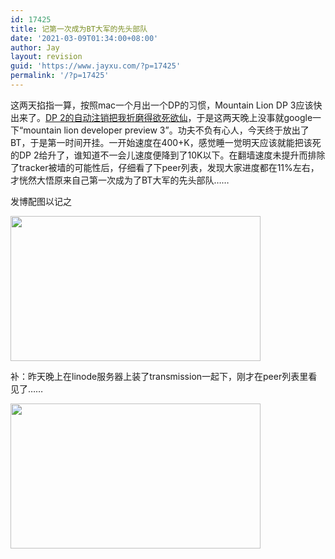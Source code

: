 ```yaml
---
id: 17425
title: 记第一次成为BT大军的先头部队
date: '2021-03-09T01:34:00+08:00'
author: Jay
layout: revision
guid: 'https://www.jayxu.com/?p=17425'
permalink: '/?p=17425'
---
```


这两天掐指一算，按照mac一个月出一个DP的习惯，Mountain Lion DP 3应该快出来了。<a href="http://www.jayxu.com/2012/02/17/13273" target="_blank" rel="noopener">DP 2的自动注销把我折磨得欲死欲仙</a>，于是这两天晚上没事就google一下“mountain lion developer preview 3”。功夫不负有心人，今天终于放出了BT，于是第一时间开挂。一开始速度在400+K，感觉睡一觉明天应该就能把该死的DP 2给升了，谁知道不一会儿速度便降到了10K以下。在翻墙速度未提升而排除了tracker被墙的可能性后，仔细看了下peer列表，发现大家进度都在11%左右，才恍然大悟原来自己第一次成为了BT大军的先头部队……

发博配图以记之

<a href="http://www.jayxu.com/log/wp-content/uploads/2012/04/µTorrent.png"><img class="alignnone size-medium wp-image-13482" title="µTorrent" src="http://www.jayxu.com/log/wp-content/uploads/2012/04/µTorrent-400x232.png" alt="" width="400" height="232" /></a>

补：昨天晚上在linode服务器上装了transmission一起下，刚才在peer列表里看见了……

<a href="http://www.jayxu.com/log/wp-content/uploads/2012/04/µTorrent-1.png"><img class="alignnone size-medium wp-image-13486" title="µTorrent-1" src="http://www.jayxu.com/log/wp-content/uploads/2012/04/µTorrent-1-400x232.png" alt="" width="400" height="232" /></a>